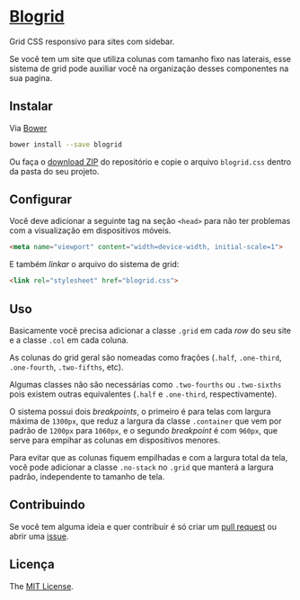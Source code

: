 # [Blogrid](https://andergtk.github.io/blogrid)

Grid CSS responsivo para sites com sidebar.

Se você tem um site que utiliza colunas com tamanho fixo nas laterais, esse
sistema de grid pode auxiliar você na organização desses componentes na sua
pagina.

## Instalar

Via [Bower](http://bower.io/)

```bash
bower install --save blogrid
```

Ou faça o [download ZIP](https://github.com/andergtk/blogrid/archive/v0.3.2.zip)
do repositório e copie o arquivo `blogrid.css` dentro da pasta do seu projeto.

## Configurar

Você deve adicionar a seguinte tag na seção `<head>` para não ter problemas com
a visualização em dispositivos móveis.

```html
<meta name="viewport" content="width=device-width, initial-scale=1">
```

E também *linkar* o arquivo do sistema de grid:

```html
<link rel="stylesheet" href="blogrid.css">
```

## Uso

Basicamente você precisa adicionar a classe `.grid` em cada *row* do seu site e
a classe `.col` em cada coluna.

As colunas do grid geral são nomeadas como frações (`.half`, `.one-third`,
`.one-fourth`, `.two-fifths`, etc).

Algumas classes não são necessárias como `.two-fourths` ou `.two-sixths` pois
existem outras equivalentes (`.half` e `.one-third`, respectivamente).

O sistema possui dois *breakpoints*, o primeiro é para telas com largura máxima
de `1300px`, que reduz a largura da classe `.container` que vem por padrão de
`1200px` para `1060px`, e o segundo *breakpoint* é com `960px`, que serve para
empihar as colunas em dispositivos menores.

Para evitar que as colunas fiquem empilhadas e com a largura total da tela, você
pode adicionar a classe `.no-stack` no `.grid` que manterá a largura padrão,
independente to tamanho de tela.

## Contribuindo

Se você tem alguma ideia e quer contribuir é só criar um
[pull request](https://github.com/andergtk/blogrid/pulls) ou abrir uma
[issue](https://github.com/andergtk/blogrid/issues).

## Licença

The [MIT License](LICENSE).
